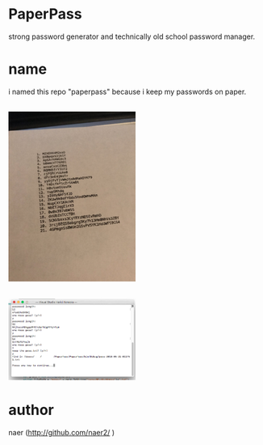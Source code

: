# PaperPass
strong password generator and technically old school password manager.


# name
i named this repo "paperpass" because i keep my passwords on paper.

</br><img src="https://github.com/naer2/PaperPass/blob/master/paperpass.jpg" width="50%" height="50%">


</br><img src="https://github.com/naer2/PaperPass/blob/master/paperpass2.png" width="50%" height="50%">

# author
naer (http://github.com/naer2/ )
